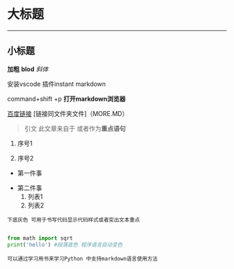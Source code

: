 # 大标题
---- 
## 小标题

**加粗** __blod__ *斜体*

安装vscode 插件instant markdown 

command+shift +p **打开markdown浏览器**

[百度链接](wwww.baidu.com)
[链接同文件夹文件]（MORE.MD）

>引文 此文章来自于 或者作为**重点语句**

1. 序号1

2. 序号2

 * 第一件事
 - 第二件事
   1. 列表1 
   2. 列表2

 `下底灰色 可用于书写代码显示代码样式或者突出文本重点`

```python

from math import sqrt
print('hello') #段落底色 程序语言自动变色

```
`可以通过学习用书来学习Python 中支持markdown语言使用方法`
